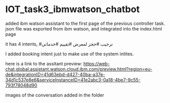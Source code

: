 # IOT_task3_ibmwatson_chatbot

added ibm watson assistant to the first page of the previous controller task. json file was exported from ibm watson, and integrated into the index.html page

it has 4 intents, #ترحيب #حجز لمعرض #تقييم #خدماتي

I added booking intent just to make use of the system intites.

here is a link to the assitant preview: https://web-chat.global.assistant.watson.cloud.ibm.com/preview.html?region=eu-de&integrationID=41d63ebd-d427-40ba-a37e-34d1c537e8e6&serviceInstanceID=41e2abc3-0a18-4be7-9c55-793f78048d90

images of the conversation added in the folder
